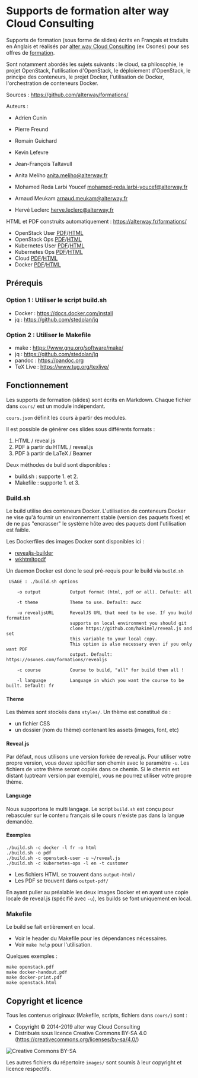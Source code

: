 # Supports de formation alter way Cloud Consulting

<!--
![Build Status](https://codebuild.eu-west-1.amazonaws.com/badges?uuid=eyJlbmNyeXB0ZWREYXRhIjoiUkRNdlZtY2JhbVlPb3ZJaDExeXlwT2hjRVhocmRVUGRQRnZtZCsyM0g4RGp2WHZKMzhUWUcxd0xSWVJncUNzRllCTFJBZmwrMTE5Q01iN0d5MEQ2aVZZPSIsIml2UGFyYW1ldGVyU3BlYyI6ImpzWHAzUXJDVUd5MlAxQzQiLCJtYXRlcmlhbFNldFNlcmlhbCI6MX0%3D&branch=master)
-->

Supports de formation (sous forme de slides) écrits en Français et traduits en Anglais et réalisés par [alter way Cloud Consulting](https://alterway.fr/) (ex Osones) pour ses offres de [formation](https://formation.alterway.fr/cloud/).

Sont notamment abordés les sujets suivants : le cloud, sa philosophie, le projet OpenStack, l'utilisation d'OpenStack, le déploiement d'OpenStack, le principe des conteneurs, le projet Docker, l'utilisation de Docker, l'orchestration de conteneurs Docker.

Sources : <https://github.com/alterway/formations/>

Auteurs :

* Adrien Cunin
* Pierre Freund
* Romain Guichard
* Kevin Lefevre
* Jean-François Taltavull
  
* Anita Meliho <anita.meliho@alterway.fr>
* Mohamed Reda Larbi Youcef <mohamed-reda.larbi-youcef@alterway.fr>
* Arnaud Meukam <arnaud.meukam@alterway.fr>
* Hervé Leclerc <herve.leclerc@alterway.fr>

HTML et PDF construits automatiquement : <https://alterway.fr/formations/>

* OpenStack User [PDF](https://osones.com/formations/pdf/openstack-user.fr.pdf)/[HTML](https://osones.com/formations/openstack-user.fr.html)
* OpenStack Ops [PDF](https://osones.com/formations/pdf/openstack-ops.fr.pdf)/[HTML](https://osones.com/formations/openstack-ops.fr.html)
* Kubernetes User [PDF](https://osones.com/formations/pdf/kubernetes-user.fr.pdf)/[HTML](https://osones.com/formations/kubernetes-user.fr.html)
* Kubernetes Ops [PDF](https://osones.com/formations/pdf/kubernetes-ops.fr.pdf)/[HTML](https://osones.com/formations/kubernetes-ops.fr.html)
* Cloud [PDF](https://osones.com/formations/pdf/cloud.fr.pdf)/[HTML](https://osones.com/formations/cloud.fr.html)
* Docker [PDF](https://osones.com/formations/pdf/docker.fr.pdf)/[HTML](https://osones.com/formations/docker.fr.html)

## Prérequis


### Option 1 : Utiliser le script build.sh

* Docker : <https://docs.docker.com/install>
* jq : <https://github.com/stedolan/jq>

### Option 2 : Utiliser le Makefile

* make : <https://www.gnu.org/software/make/>
* jq : <https://github.com/stedolan/jq>
* pandoc : <https://pandoc.org>
* TeX Live : <https://www.tug.org/texlive/>

## Fonctionnement

Les supports de formation (slides) sont écrits en Markdown. Chaque fichier dans `cours/` est un module indépendant.

`cours.json` définit les cours à partir des modules.

Il est possible de générer ces slides sous différents formats :

1. HTML / reveal.js
2. PDF à partir du HTML / reveal.js
3. PDF à partir de LaTeX / Beamer

Deux méthodes de build sont disponibles :

* build.sh : supporte 1. et 2.
* Makefile : supporte 1. et 3.

### Build.sh

Le build utilise des conteneurs Docker.
L'utilisation de conteneurs Docker ne vise qu'à fournir un environnement stable (version des paquets fixes)
et de ne pas "encrasser" le système hôte avec des paquets dont l'utilisation est faible.

Les Dockerfiles des images Docker sont disponibles ici :

- [revealjs-builder](https://hub.docker.com/r/alterway/revealjs-builder)
- [wkhtmltopdf](https://hub.docker.com/r/alterway/wkhtmltopdf)

Un daemon Docker est donc le seul pré-requis pour le build via `build.sh`

```
 USAGE : ./build.sh options

    -o output           Output format (html, pdf or all). Default: all

    -t theme            Theme to use. Default: awcc

    -u revealjsURL      RevealJS URL that need to be use. If you build formation
                        supports on local environment you should git
                        clone https://github.com/hakimel/reveal.js and set
                        this variable to your local copy.
                        This option is also necessary even if you only want PDF
                        output. Default: https://osones.com/formations/revealjs

    -c course           Course to build, "all" for build them all !

    -l language         Language in which you want the course to be built. Default: fr
```

#### Theme

Les thèmes sont stockés dans `styles/`. Un thème est constitué de :

- un fichier CSS
- un dossier (nom du thème) contenant les assets (images, font, etc)

#### Reveal.js

Par défaut, nous utilisons une version forkée de reveal.js. Pour utiliser votre
propre version, vous devez spécifier son chemin avec le paramètre `-u`. Les
fichiers de votre thème seront copiés dans ce chemin. Si le chemin est distant
(uptream version par exemple), vous ne pourrez utiliser votre propre thème.

#### Language

Nous supportons le multi langage. Le script `build.sh` est conçu pour
rebasculer sur le contenu français si le cours n'existe pas dans la langue
demandée.

#### Exemples


```console
./build.sh -c docker -l fr -o html
./build.sh -o pdf
./build.sh -c openstack-user -u ~/reveal.js
./build.sh -c kubernetes-ops -l en -t customer
```

- Les fichiers HTML se trouvent dans `output-html/`
- Les PDF se trouvent dans `output-pdf/`

En ayant puller au préalable les deux images Docker et en ayant une copie
locale de reveal.js (spécifié avec `-u`), les builds se font uniquement en
local.

### Makefile

Le build se fait entièrement en local.

* Voir le header du Makefile pour les dépendances nécessaires.
* Voir `make help` pour l'utilisation.

Quelques exemples :

```console
make openstack.pdf
make docker-handout.pdf
make docker-print.pdf
make openstack.html
```

## Copyright et licence

Tous les contenus originaux (Makefile, scripts, fichiers dans `cours/`) sont :

* Copyright © 2014-2019 alter way Cloud Consulting
* Distribués sous licence Creative Commons BY-SA 4.0 (<https://creativecommons.org/licenses/by-sa/4.0/>)

![Creative Commons BY-SA](https://mirrors.creativecommons.org/presskit/buttons/88x31/png/by-sa.png)

Les autres fichiers du répertoire `images/` sont soumis à leur copyright et licence respectifs.

